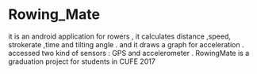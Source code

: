 # Rowing_Mate
it is an android application for rowers , it calculates distance ,speed, strokerate ,time and tilting angle .
and it draws a graph for acceleration . accessed two kind of sensors : GPS and accelerometer .
RowingMate is a graduation project for students in CUFE 2017
